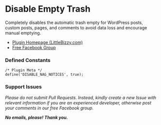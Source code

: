 # Disable Empty Trash

Completely disables the automatic trash empty for WordPress posts, custom posts, pages, and comments to avoid data loss and encourage manual emptying.

* [Plugin Homepage (LittleBizzy.com)](https://www.littlebizzy.com/plugins/disable-empty-trash)
* [Free Facebook Group](https://www.facebook.com/groups/littlebizzy/)

### Defined Constants

    /* Plugin Meta */
    define('DISABLE_NAG_NOTICES', true);

### Support Issues

*Please do not submit Pull Requests. Instead, kindly create a new Issue with relevant information if you are an experienced developer, otherwise post your comments in our free Facebook group.*

***No emails, please! Thank you.***
